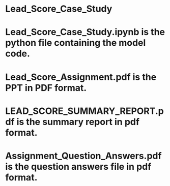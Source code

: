# Lead_Score_Case_Study
# Lead_Score_Case_Study.ipynb is the python file containing the model code.
# Lead_Score_Assignment.pdf is the PPT in PDF format.
# LEAD_SCORE_SUMMARY_REPORT.pdf is the summary report in pdf format.
# Assignment_Question_Answers.pdf is the question answers file in pdf format.
